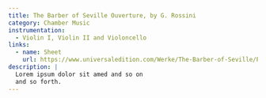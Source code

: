 ```yaml
---
title: The Barber of Seville Ouverture, by G. Rossini
category: Chamber Music
instrumentation:
  - Violin I, Violin II and Violoncello
links:
  - name: Sheet
    url: https://www.universaledition.com/Werke/The-Barber-of-Seville/P0309378
description: |
  Lorem ipsum dolor sit amed and so on
  and so forth.
---
```

